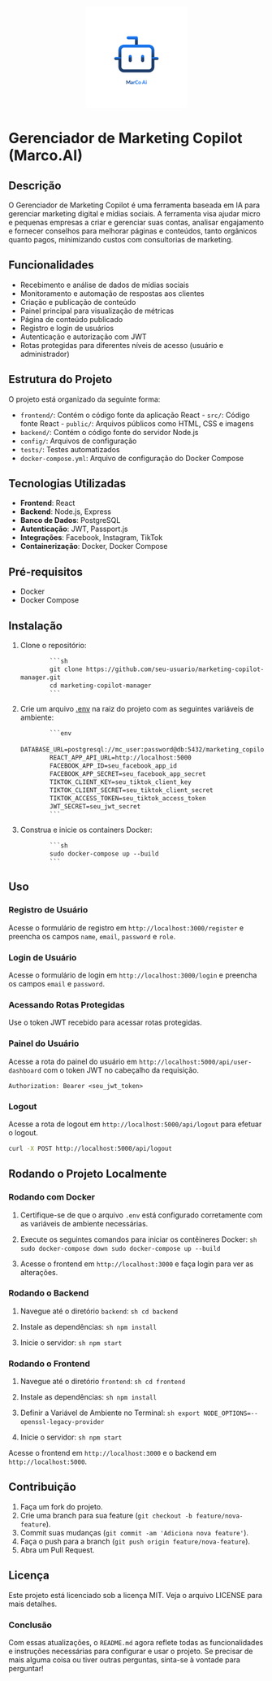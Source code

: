 <p align="center">
     <img src="/frontend/public/marco.ai.png" alt="Marco AI Logo" width="200"/>
</p>

# Gerenciador de Marketing Copilot (Marco.AI)

## Descrição

O Gerenciador de Marketing Copilot é uma ferramenta baseada em IA para gerenciar marketing digital e mídias sociais. A ferramenta visa ajudar micro e pequenas empresas a criar e gerenciar suas contas, analisar engajamento e fornecer conselhos para melhorar páginas e conteúdos, tanto orgânicos quanto pagos, minimizando custos com consultorias de marketing.

## Funcionalidades

- Recebimento e análise de dados de mídias sociais
- Monitoramento e automação de respostas aos clientes
- Criação e publicação de conteúdo
- Painel principal para visualização de métricas
- Página de conteúdo publicado
- Registro e login de usuários
- Autenticação e autorização com JWT
- Rotas protegidas para diferentes níveis de acesso (usuário e administrador)

## Estrutura do Projeto

O projeto está organizado da seguinte forma:

- `frontend/`: Contém o código fonte da aplicação React
           - `src/`: Código fonte React
           - `public/`: Arquivos públicos como HTML, CSS e imagens
- `backend/`: Contém o código fonte do servidor Node.js
- `config/`: Arquivos de configuração
- `tests/`: Testes automatizados
- `docker-compose.yml`: Arquivo de configuração do Docker Compose

## Tecnologias Utilizadas

- **Frontend**: React
- **Backend**: Node.js, Express
- **Banco de Dados**: PostgreSQL
- **Autenticação**: JWT, Passport.js
- **Integrações**: Facebook, Instagram, TikTok
- **Containerização**: Docker, Docker Compose

## Pré-requisitos

- Docker
- Docker Compose

## Instalação

1. Clone o repositório:

               ```sh
               git clone https://github.com/seu-usuario/marketing-copilot-manager.git
               cd marketing-copilot-manager
               ```

2. Crie um arquivo [.env](http://_vscodecontentref_/0) na raiz do projeto com as seguintes variáveis de ambiente:

               ```env
               DATABASE_URL=postgresql://mc_user:password@db:5432/marketing_copilot
               REACT_APP_API_URL=http://localhost:5000
               FACEBOOK_APP_ID=seu_facebook_app_id
               FACEBOOK_APP_SECRET=seu_facebook_app_secret
               TIKTOK_CLIENT_KEY=seu_tiktok_client_key
               TIKTOK_CLIENT_SECRET=seu_tiktok_client_secret
               TIKTOK_ACCESS_TOKEN=seu_tiktok_access_token
               JWT_SECRET=seu_jwt_secret
               ```

3. Construa e inicie os containers Docker:

               ```sh
               sudo docker-compose up --build
               ```

## Uso

### Registro de Usuário

Acesse o formulário de registro em `http://localhost:3000/register` e preencha os campos `name`, `email`, `password` e `role`.

### Login de Usuário

Acesse o formulário de login em `http://localhost:3000/login` e preencha os campos `email` e `password`.

### Acessando Rotas Protegidas

Use o token JWT recebido para acessar rotas protegidas.

### Painel do Usuário

Acesse a rota do painel do usuário em `http://localhost:5000/api/user-dashboard` com o token JWT no cabeçalho da requisição.

```http
Authorization: Bearer <seu_jwt_token>
```

### Logout

Acesse a rota de logout em `http://localhost:5000/api/logout` para efetuar o logout.

```sh
curl -X POST http://localhost:5000/api/logout
```

## Rodando o Projeto Localmente

### Rodando com Docker

1. Certifique-se de que o arquivo `.env` está configurado corretamente com as variáveis de ambiente necessárias.
2. Execute os seguintes comandos para iniciar os contêineres Docker:
          ```sh
          sudo docker-compose down
          sudo docker-compose up --build
          ```

3. Acesse o frontend em `http://localhost:3000` e faça login para ver as alterações.

### Rodando o Backend

1. Navegue até o diretório `backend`:
          ```sh
          cd backend
          ```

2. Instale as dependências:
          ```sh
          npm install
          ```

3. Inicie o servidor:
          ```sh
          npm start
          ```

### Rodando o Frontend

1. Navegue até o diretório `frontend`:
          ```sh
          cd frontend
          ```

2. Instale as dependências:
          ```sh
          npm install
          ```

3. Definir a Variável de Ambiente no Terminal:
          ```sh
          export NODE_OPTIONS=--openssl-legacy-provider
          ```

4. Inicie o servidor:
          ```sh
          npm start
          ```

Acesse o frontend em `http://localhost:3000` e o backend em `http://localhost:5000`.

## Contribuição

1. Faça um fork do projeto.
2. Crie uma branch para sua feature (`git checkout -b feature/nova-feature`).
3. Commit suas mudanças (`git commit -am 'Adiciona nova feature'`).
4. Faça o push para a branch (`git push origin feature/nova-feature`).
5. Abra um Pull Request.

## Licença

Este projeto está licenciado sob a licença MIT. Veja o arquivo LICENSE para mais detalhes.

### Conclusão

Com essas atualizações, o `README.md` agora reflete todas as funcionalidades e instruções necessárias para configurar e usar o projeto. Se precisar de mais alguma coisa ou tiver outras perguntas, sinta-se à vontade para perguntar!